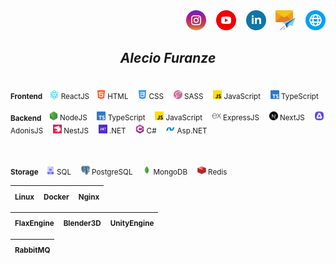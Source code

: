 <div align="end">
    <a target="_blank" href="https://instagram.com/alec1o"><img width="32px" src="/instagram.png" alt="instagram"/></a>
&nbsp;&nbsp;
    <a target="_blank" href="https://youtube.com/@alec1o"><img width="32px" src="/youtube.png" alt="youtube"/></a>
&nbsp;&nbsp;
    <a target="_blank" href="https://linkedin.com/in/alec1o/"><img width="32px" src="/linkedin.png" alt="linkedin"/></a>
&nbsp;&nbsp;
    <a target="_blank" href="mailto://i@alecio.me"><img width="32px" src="/email.png" alt="email"/></a>
&nbsp;&nbsp;
    <a target="_blank" href="http://www.alecio.me/"><img width="32px" src="/website.png" alt="website"/></a>
</div>

<div align="center">

## _Alecio Furanze_

</div>

<div align="left">

</br>

<span>
    <sub><strong>Frontend&nbsp;&nbsp;&nbsp;</strong></sub>
    <sub><img width="14px" src="/react.png" /> ReactJS</sub>&nbsp;&nbsp;
    <sub><img width="14px" src="/html.png" /> HTML</sub> &nbsp;&nbsp;
    <sub><img width="14px" src="/css.png" /> CSS</sub> &nbsp;&nbsp;
    <sub><img width="14px" src="/sass.png" /> SASS</sub> &nbsp;&nbsp;
    <sub><img width="14px" src="/js.png" /> JavaScript</sub> &nbsp;&nbsp;
    <sub><img width="14px" src="/typescript.png" /> TypeScript</sub>
</span>

</br>

<span><sub><strong>Backend&nbsp;&nbsp;&nbsp;</strong></sub> <sub><img width="14px" src="/nodejs.png" /> NodeJS</sub> &nbsp;&nbsp; <sub><img width="14px" src="/typescript.png" /> TypeScript</sub> &nbsp;&nbsp; <sub><img width="14px" src="/js.png" /> JavaScript</sub> &nbsp;&nbsp; <sub><img height="14px" src="/expressjs2.png" /> ExpressJS</sub> &nbsp;&nbsp; <sub><img width="14px" src="/nextjs.svg" /> NextJS</sub> &nbsp;&nbsp;  <sub><img width="14px" src="/adonisjs.png" /> AdonisJS</sub>  &nbsp;&nbsp; <sub><img width="14px" src="/nestjs.png" /> NestJS</sub> &nbsp;&nbsp; <sub><img width="14px" src="/dotnet.png" /> .NET</sub> &nbsp;&nbsp; <sub><img width="14px" src="/c-sharp.png" /> C#</sub> &nbsp;&nbsp; <sub><img width="14px" src="/aspnet.webp" /> Asp.NET</sub> </span>

</br>

<span><sub><strong>Storage&nbsp;&nbsp;&nbsp;</strong></sub> <sub><img width="14px" src="/sql.png" /> SQL</sub> &nbsp;&nbsp; <sub><img width="14px" src="/postgre.png" /> PostgreSQL</sub> &nbsp;&nbsp; <sub><img width="14px" src="/mongodb.png" /> MongoDB</sub> &nbsp;&nbsp; <sub><img width="14px" src="/redis.png" /> Redis</sub> </span>

| <sub>Linux</sub> &nbsp;&nbsp; <sub>Docker</sub> &nbsp;&nbsp; <sub>Nginx</sub> |  
| --- |

| <sub>FlaxEngine</sub> &nbsp;&nbsp; <sub>Blender3D</sub> &nbsp;&nbsp; <sub>UnityEngine</sub> |  
| --- |

| <sub>RabbitMQ</sub> |  
| --- |

</div>
